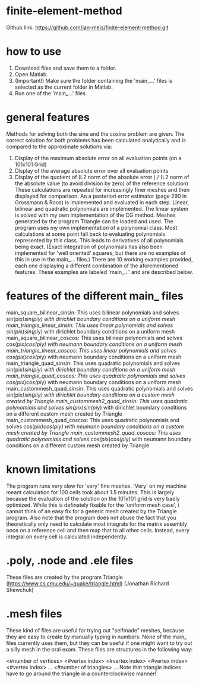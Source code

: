 # finite-element-method
Github link: https://github.com/jan-meis/finite-element-method.git

# how to use
1) Download files and save them to a folder.
2) Open Matlab.
3) (Important!) Make sure the folder containing the 'main_...' files is selected as the current folder in Matlab. 
4) Run one of the 'main_...' files.

# general features
Methods for solving both the sine and the cosine problem are given.
The correct solution for both problems has been calculated analytically and is compared to the approximate solutions via:
1) Display of the maximum absolute error on all evaluation points (on a 101x101 Grid)
2) Display of the average absolute error over all evaluation points
3) Display of the quotient of  (L2 norm of the absolute error ) / (L2 norm of the absolute value (to avoid division by zero) of the reference solution)
These calculations are repeated for increasingly finer meshes and then displayed  for comparison.
An a posteriori error estimator (page 290 in Grossmann & Roos) is implemented and evaluated in each step.
Linear, bilinear and quadratic polynomials are implemented.
The linear system is solved with my own implementation of the CG method.
Meshes generated by the program Triangle can be loaded and used.
The program uses my own implementation of a polynomial class. Most calculations at some point fall back to evaluating polynomials represented by this class.
This leads to derivatives of all polynomials being exact. (Exact integration of polynomials has also been implemented for 'well oriented' squares, but there are no examples of this in use in the main_... files.)
There are 10 working examples provided, each one displaying a different combination of the aforementioned features. These examples are labeled 'main_...' and are described below.

# features of the different main_ files
main_square_bilinear_sinsin: This uses bilinear polynomials and solves sin(pi*x)*sin(pi*y) with dirichlet boundary conditions on a uniform mesh
main_triangle_linear_sinsin: This uses linear polynomials and solves sin(pi*x)*sin(pi*y) with dirichlet boundary conditions on a uniform mesh
main_square_bilinear_coscos: This uses bilinear polynomials and solves cos(pi*x)*cos(pi*y) with neumann boundary conditions on a uniform mesh
main_triangle_linear_coscos: This uses linear polynomials and solves cos(pi*x)*cos(pi*y) with neumann boundary conditions on a uniform mesh
main_triangle_quad_sinsin: This uses quadratic polynomials and solves sin(pi*x)*sin(pi*y) with dirichlet boundary conditions on a uniform mesh
main_triangle_quad_coscos: This uses quadratic polynomials and solves cos(pi*x)*cos(pi*y) with neumann boundary conditions on a uniform mesh
main_custommesh_quad_sinsin: This uses quadratic polynomials and solves sin(pi*x)*sin(pi*y) with dirichlet boundary conditions on a custom mesh created by Triangle
main_custommesh2_quad_sinsin: This uses quadratic polynomials and solves sin(pi*x)*sin(pi*y) with dirichlet boundary conditions on a different custom mesh created by Triangle
main_custommesh_quad_coscos: This uses quadratic polynomials and solves cos(pi*x)*cos(pi*y) with neumann boundary conditions on a custom mesh created by Triangle
main_custommesh2_quad_coscos: This uses quadratic polynomials and solves cos(pi*x)*cos(pi*y) with neumann boundary conditions on a different custom mesh created by Triangle

# known limitations
The program runs very slow for 'very' fine meshes.
'Very' on my machine meant calculation for 100 cells took about 1.5 minutes.
This is largely because the evaluation of the solution on the 101x101 grid is very badly optimized.
While this is definately fixable for the 'uniform mesh case', i cannot think of an easy fix for a generic mesh created by the Triangle program.
Also note that the program does not abuse the fact that you theoretically only need to calculate most integrals for the matrix assembly once on a reference cell and then map that to all other cells. Instead, every integral on every cell is calculated independently.

# .poly, .node and .ele files
These files are created by the program Triangle (https://www.cs.cmu.edu/~quake/triangle.html) (Jonathan Richard Shewchuk)

# .mesh files
These kind of files are useful for trying out "selfmade" meshes, because they are easy to create by manually typing in numbers.
None of the main_ files currently uses them, but they can be useful if one might want to try out a silly mesh in the oral exam.
These files are structures in the following way:

<#number of vertices>
<#vertex index> <x> <y> <isBoundaryPoint>
<#vertex index> <x> <y> <isBoundaryPoint>
<#vertex index> <x> <y> <isBoundaryPoint>
<#vertex index> <x> <y> <isBoundaryPoint>
...
<#number of triangles>
<index of first triangle vertex> <index of second triangle vertex> <index of third triangle vertex>
<index of first triangle vertex> <index of second triangle vertex> <index of third triangle vertex>
<index of first triangle vertex> <index of second triangle vertex> <index of third triangle vertex>
<index of first triangle vertex> <index of second triangle vertex> <index of third triangle vertex>
<index of first triangle vertex> <index of second triangle vertex> <index of third triangle vertex>
...
Note that triangle indices have to go around the triangle in a counterclockwise manner!
